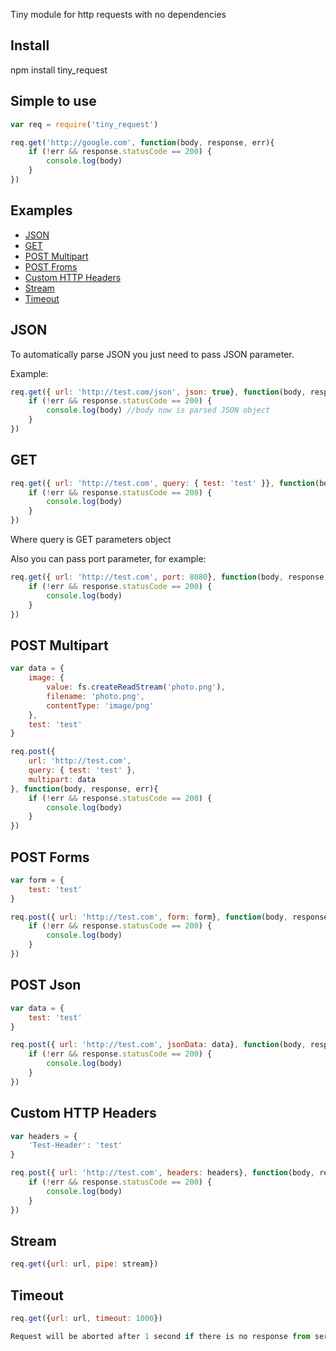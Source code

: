 Tiny module for http requests with no dependencies

## Install
npm install tiny_request

## Simple to use


```js
var req = require('tiny_request')

req.get('http://google.com', function(body, response, err){
	if (!err && response.statusCode == 200) {  
		console.log(body) 
	} 
})
```
## Examples

- [JSON](#json)
- [GET](#get)  
- [POST Multipart](#post-multipart)
- [POST Froms](#post-forms)
- [Custom HTTP Headers](#custom-http-headers)
- [Stream](#stream)
- [Timeout](#timeout)
 
## JSON

To automatically parse JSON you just need to pass JSON parameter.

Example: 

```js 
req.get({ url: 'http://test.com/json', json: true}, function(body, response, err){
	if (!err && response.statusCode == 200) {  
		console.log(body) //body now is parsed JSON object
	} 
})
```

## GET

```js 
req.get({ url: 'http://test.com', query: { test: 'test' }}, function(body, response, err){
	if (!err && response.statusCode == 200) {  
		console.log(body) 
	} 
})
```
Where query is GET parameters object

Also you can pass port parameter, for example: 

```js 
req.get({ url: 'http://test.com', port: 8080}, function(body, response, err){
	if (!err && response.statusCode == 200) {  
		console.log(body) 
	} 
})
```

## POST Multipart

```js 
var data = {
	image: {
		value: fs.createReadStream('photo.png'), 
		filename: 'photo.png',
		contentType: 'image/png'			
	},
	test: 'test'
}

req.post({
	url: 'http://test.com',
	query: { test: 'test' },
 	multipart: data 
}, function(body, response, err){
	if (!err && response.statusCode == 200) {  
		console.log(body) 
	} 
})
```

## POST Forms

```js 
var form = {
	test: 'test'
}

req.post({ url: 'http://test.com', form: form}, function(body, response, err){
	if (!err && response.statusCode == 200) {  
		console.log(body) 
	} 
})
```

## POST Json

```js 
var data = {
	test: 'test'
}

req.post({ url: 'http://test.com', jsonData: data}, function(body, response, err){
	if (!err && response.statusCode == 200) {  
		console.log(body) 
	} 
})
```

## Custom HTTP Headers

```js 
var headers = {
	'Test-Header': 'test'
}

req.post({ url: 'http://test.com', headers: headers}, function(body, response, err){
	if (!err && response.statusCode == 200) {  
		console.log(body) 
	} 
})
```

## Stream

```js  
req.get({url: url, pipe: stream}) 
```

## Timeout

```js
req.get({url: url, timeout: 1000})

Request will be aborted after 1 second if there is no response from server
```
